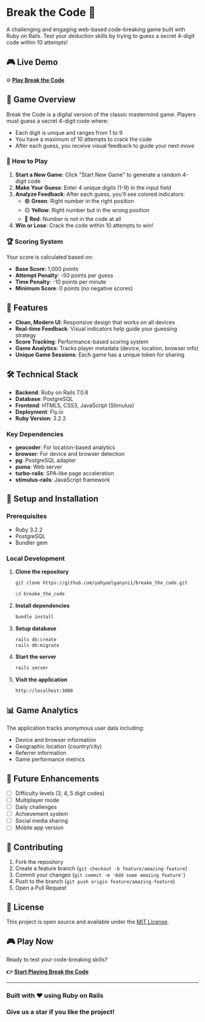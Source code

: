 # Break the Code 🔐

A challenging and engaging web-based code-breaking game built with Ruby on Rails. Test your deduction skills by trying to guess a secret 4-digit code within 10 attempts!

## 🎮 Live Demo

🌐 **[Play Break the Code](https://breake-the-code-2duiqa.fly.dev/)**

## 🎯 Game Overview

Break the Code is a digital version of the classic mastermind game. Players must guess a secret 4-digit code where:

- Each digit is unique and ranges from 1 to 9
- You have a maximum of 10 attempts to crack the code
- After each guess, you receive visual feedback to guide your next move

### 🎲 How to Play

1. **Start a New Game**: Click "Start New Game" to generate a random 4-digit code
2. **Make Your Guess**: Enter 4 unique digits (1-9) in the input field
3. **Analyze Feedback**: After each guess, you'll see colored indicators:
   - 🟢 **Green**: Right number in the right position
   - 🟡 **Yellow**: Right number but in the wrong position  
   - 🔴 **Red**: Number is not in the code at all
4. **Win or Lose**: Crack the code within 10 attempts to win!

### 🏆 Scoring System

Your score is calculated based on:

- **Base Score**: 1,000 points
- **Attempt Penalty**: -50 points per guess
- **Time Penalty**: -10 points per minute
- **Minimum Score**: 0 points (no negative scores)

## 🚀 Features

- **Clean, Modern UI**: Responsive design that works on all devices
- **Real-time Feedback**: Visual indicators help guide your guessing strategy
- **Score Tracking**: Performance-based scoring system
- **Game Analytics**: Tracks player metadata (device, location, browser info)
- **Unique Game Sessions**: Each game has a unique token for sharing
<!-- - **Leaderboard**: Top 10 high scores (when implemented) -->

## 🛠 Technical Stack

- **Backend**: Ruby on Rails 7.0.8
- **Database**: PostgreSQL
- **Frontend**: HTML5, CSS3, JavaScript (Stimulus)
- **Deployment**: Fly.io
- **Ruby Version**: 3.2.2

### Key Dependencies

- **geocoder**: For location-based analytics
- **browser**: For device and browser detection
- **pg**: PostgreSQL adapter
- **puma**: Web server
- **turbo-rails**: SPA-like page acceleration
- **stimulus-rails**: JavaScript framework

## 🔧 Setup and Installation

### Prerequisites

- Ruby 3.2.2
- PostgreSQL
- Bundler gem

### Local Development

1. **Clone the repository**

   ```bash
   git clone https://github.com/yahyaelganyni1/breake_the_code.git

   cd breake_the_code
   ```

2. **Install dependencies**

   ```bash
   bundle install
   ```

3. **Setup database**

   ```bash
   rails db:create
   rails db:migrate
   ```

4. **Start the server**

   ```bash
   rails server
   ```

5. **Visit the application**

   ```text
   http://localhost:3000
   ```

## 📊 Game Analytics

The application tracks anonymous user data including:

- Device and browser information
- Geographic location (country/city)
- Referrer information
- Game performance metrics

## 🎯 Future Enhancements

- [ ] Difficulty levels (3, 4, 5 digit codes)
- [ ] Multiplayer mode
- [ ] Daily challenges
- [ ] Achievement system
- [ ] Social media sharing
- [ ] Mobile app version

## 🤝 Contributing

1. Fork the repository
2. Create a feature branch (`git checkout -b feature/amazing-feature`)
3. Commit your changes (`git commit -m 'Add some amazing feature'`)
4. Push to the branch (`git push origin feature/amazing-feature`)
5. Open a Pull Request

## 📝 License

This project is open source and available under the [MIT License](LICENSE).

## 🎮 Play Now

Ready to test your code-breaking skills?

**👉 [Start Playing Break the Code](https://breake-the-code-2duiqa.fly.dev/)**

---

### Built with ❤️ using Ruby on Rails

### Give us a star if you like the project!

